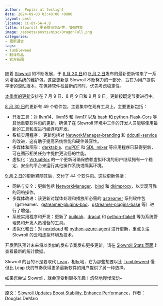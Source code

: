 ```yaml
---
author:  Poplar at twilight
date: 2024-09-03 03:40:00 +0800
layout: post
license: CC-BY-SA-4.0
title: Slowroll 更新提高稳定性，增强性能
image: /assets/posts/misc/DragonFull.png
categories:
- 更新通告
tags:
- Tumbleweed
- 翻译作品
- 官方新闻
---
```


随着 [Slowroll] 的不断发展，于 [8 月 30 日]和 [9 月 2 日]发布的最新更新带来了一系列增强系统的维护包。这些更新是 Slowroll 不断努力的一部分，旨在为用户提供平衡的滚动版本，在保持软件栈最新的同时，优先考虑稳定性。

[Slowroll]: https://en.opensuse.org/openSUSE:Slowroll
[8 月 30 日]: https://lists.opensuse.org/archives/list/factory@lists.opensuse.org/thread/BQE4US3FPGEZKOJNEYBNMB2BW2QJCF2B/
[9 月 2 日]: https://lists.opensuse.org/archives/list/factory@lists.opensuse.org/thread/SH44ZK6FHLFMELMNV2XI377DAFRPRPNP/

[本季度的更新]安排在 7 月 9 日、8 月 9 日和 9 月 9 日，更新按既定节奏进行中。

[本季度的更新]: https://suse.org.cn/更新通告/2024/07/05/slowroll.html

[8 月 30 日]的更新有 49 个软件包，主要集中在现有工具上。主要更新包括：

- 开发工具：对 [llvm14][llvm]、[llvm15][llvm] 和 [llvm17][llvm] 以及 [bash] 和 [python-Flask-Cors] 等其他重要软件包的更新，确保了在 Slowroll 环境中工作的开发人员能够使用最新的工具和库进行编译和开发。
- 系统实用程序： 更新包括对 [NetworkManager-branding] 和 [ddcutil-service] 的改进，这有助于提高系统性能和硬件兼容性。
- 多媒体和图形：[darktable]、[muPDF] 和 [SDL_mixer] 等应用程序已获得更新，可在图形相关任务中提供更流畅的性能。
- 虚拟化：[VirtualBox] 的一个更新可确保依赖虚拟环境的用户继续拥有一个稳定、安全的平台来运行其他操作系统或隔离环境。

[llvm]: https://releases.llvm.org/download.html
[bash]: https://www.gnu.org/software/bash/
[python-Flask-Cors]: https://pypi.org/project/Flask-Cors/
[NetworkManager-branding]: https://documentation.suse.com/hu-hu/sled/15-SP5/html/SLED-all/cha-nm.html
[ddcutil-service]: https://github.com/digitaltrails/ddcutil-service
[darktable]: https://www.darktable.org/
[muPDF]: https://www.mupdf.com/
[SDL_mixer]: https://github.com/libsdl-org/SDL_mixer
[virtualbox]: https://www.virtualbox.org/

[9 月 2 日]的更新紧随其后，交付了 44 个软件包。这些更新包括：

- 网络与安全：更新包括 [NetworkManager]、[bind] 和 [dkimproxy]，以实现可靠的网络操作。
- 多媒体改进：该更新对媒体处理和播放所必需的 [gstreamer] 系列软件包（gstreamer、[gstreamer-plugins-bad]、[gstreamer-plugins-base] 等）进行了增强。
- 系统实用程序和开发：更新了 [buildah]、[dracut] 和 [python-flake8] 等为系统管理员和开发人员准备的工具。
- 虚拟化和云：对 [nextcloud] 和 [python-azure-agent] 进行更新，重点关注 Slowroll 的云和虚拟环境及技术。

[networkmanager]: https://www.networkmanager.dev/
[bind]: https://www.man7.org/linux/man-pages/man2/bind.2.html
[dkimproxy]: https://dkimproxy.sourceforge.net/
[gstreamer]: https://gstreamer.freedesktop.org/
[gstreamer-plugins-bad]: https://github.com/GStreamer/gst-plugins-bad
[gstreamer-plugins-base]: https://github.com/GStreamer/gst-plugins-base
[buildah]: https://buildah.io/
[dracut]: https://en.wikipedia.org/wiki/Dracut_(software)
[python-flake8]: https://flake8.pycqa.org/en/latest/
[nextcloud]: https://nextcloud.com/
[python-azure-agent]: https://software.opensuse.org/package/python-azure-agent

开发团队预计未来将以类似的发布节奏发布更多更新。请在 [Slowroll Stats 页面]上查看最新的统计数据。

[Slowroll Stats 页面]: http://stage3.opensuse.org:17080/munin/opensuse.org/stage3.opensuse.org/slowrollstats.html

Slowroll 的目的不是要取代 [Leap]，相反地，它为那些想要以比 [Tumbleweed] 慢但比 Leap 快的节奏获得更多最新软件的用户提供了另一种选择。

[Leap]: https://get.opensuse.org/tumbleweed/
[Tumbleweed]: https://get.opensuse.org/tumbleweed/

如果您尝试 Slowroll，就会享受到很多乐趣！悠然地慢慢滚动~

----

原文：[Slowroll Updates Boost Stability, Enhance Performance](https://news.opensuse.org/2024/09/02/slowroll-up/)，作者：Douglas DeMaio
